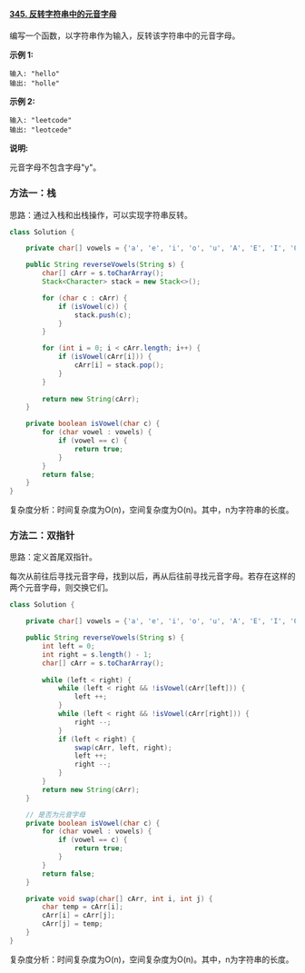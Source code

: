 #### [345. 反转字符串中的元音字母](https://leetcode-cn.com/problems/reverse-vowels-of-a-string/)

编写一个函数，以字符串作为输入，反转该字符串中的元音字母。

**示例 1:**

```
输入: "hello"
输出: "holle"
```

**示例 2:**

```
输入: "leetcode"
输出: "leotcede"
```

**说明:**

元音字母不包含字母"y"。

### 方法一：栈

思路：通过入栈和出栈操作，可以实现字符串反转。

```java
class Solution {

    private char[] vowels = {'a', 'e', 'i', 'o', 'u', 'A', 'E', 'I', 'O', 'U'};

    public String reverseVowels(String s) {
        char[] cArr = s.toCharArray();
        Stack<Character> stack = new Stack<>();

        for (char c : cArr) {
            if (isVowel(c)) {
                stack.push(c);
            }
        }

        for (int i = 0; i < cArr.length; i++) {
            if (isVowel(cArr[i])) {
                cArr[i] = stack.pop();
            }
        }
        
        return new String(cArr);
    }

    private boolean isVowel(char c) {
        for (char vowel : vowels) {
            if (vowel == c) {
                return true;
            }
        }
        return false;
    }
}
```

复杂度分析：时间复杂度为O(n)，空间复杂度为O(n)。其中，n为字符串的长度。

### 方法二：双指针

思路：定义首尾双指针。

每次从前往后寻找元音字母，找到以后，再从后往前寻找元音字母。若存在这样的两个元音字母，则交换它们。

```java
class Solution {

    private char[] vowels = {'a', 'e', 'i', 'o', 'u', 'A', 'E', 'I', 'O', 'U'};

    public String reverseVowels(String s) {
        int left = 0;
        int right = s.length() - 1;
        char[] cArr = s.toCharArray();
        
        while (left < right) {
            while (left < right && !isVowel(cArr[left])) {
                left ++;
            }
            while (left < right && !isVowel(cArr[right])) {
                right --;
            }
            if (left < right) {
                swap(cArr, left, right);
                left ++;
                right --;
            }
        }
        return new String(cArr);
    }

    // 是否为元音字母
    private boolean isVowel(char c) {
        for (char vowel : vowels) {
            if (vowel == c) {
                return true;
            }
        }
        return false;
    }

    private void swap(char[] cArr, int i, int j) {
        char temp = cArr[i];
        cArr[i] = cArr[j];
        cArr[j] = temp;
    }
}
```

复杂度分析：时间复杂度为O(n)，空间复杂度为O(n)。其中，n为字符串的长度。